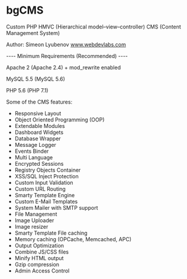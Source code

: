 # bgCMS
Custom PHP HMVC (Hierarchical model–view–controller) CMS (Content Management System)

Author: Simeon Lyubenov www.webdevlabs.com


---- Minimum Requirements (Recommended) ----

Apache 2 (Apache 2.4) + mod_rewrite enabled

MySQL 5.5 (MySQL 5.6)

PHP 5.6 (PHP 7.1)

Some of the CMS features:
- Responsive Layout
- Object Oriented Programming (OOP)
- Extendable Modules
- Dashboard Widgets
- Database Wrapper
- Message Logger
- Events Binder
- Multi Language
- Encrypted Sessions
- Registry Objects Container
- XSS/SQL Inject Protection
- Custom Input Validation
- Custom URL Routing
- Smarty Template Engine
- Custom E-Mail Templates
- System Mailer with SMTP support
- File Management
- Image Uploader
- Image resizer
- Smarty Template File caching
- Memory caching (OPCache, Memcached, APC)
- Output Optimization
- Combine JS/CSS files
- Minify HTML output
- Gzip compression
- Admin Access Control
